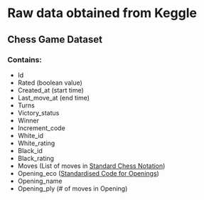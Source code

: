 # Raw data obtained from Keggle

## Chess Game Dataset

### Contains:

- Id
- Rated (boolean value)
- Created_at (start time)
- Last_move_at (end time)
- Turns
- Victory_status
- Winner
- Increment_code
- White_id
- White_rating
- Black_id
- Black_rating
- Moves (List of moves in [Standard Chess Notation](https://www.chess.com/article/view/chess-notation))
- Opening_eco ([Standardised Code for Openings](https://www.365chess.com/eco.php))
- Opening_name 
- Opening_ply (# of moves in Opening)
